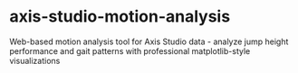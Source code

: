 # axis-studio-motion-analysis
Web-based motion analysis tool for Axis Studio data - analyze jump height performance and gait patterns with professional matplotlib-style visualizations
